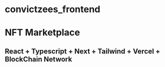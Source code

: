 # convictzees_frontend



# NFT Marketplace



## React + Typescript + Next + Tailwind + Vercel + BlockChain Network
